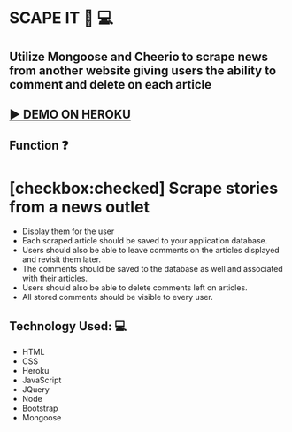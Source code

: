 # SCAPE IT    :newspaper: :computer:
## Utilize Mongoose and Cheerio to scrape news from another website giving users the ability to comment and delete on each article

## [ :arrow_forward: DEMO ON HEROKU]()

## Function :question:
# [checkbox:checked]  Scrape stories from a news outlet 
* Display them for the user
* Each scraped article should be saved to your application database. 
* Users should also be able to leave comments on the articles displayed and revisit them later. 
* The comments should be saved to the database as well and associated with their articles. 
* Users should also be able to delete comments left on articles. 
* All stored comments should be visible to every user.

## Technology Used: :computer:
* HTML
* CSS 
* Heroku
* JavaScript 
* JQuery 
* Node  
* Bootstrap
* Mongoose
